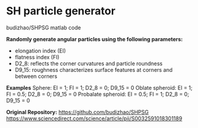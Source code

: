 # SH particle generator
budizhao/SHPSG matlab code

**Randomly generate angular particles using the following parameters:**
- elongation index (EI)
- flatness index (FI)
- D2_8: reflects the corner curvatures and particle roundness
- D9_15: roughness characterizes surface features at corners and between corners

**Examples**
Sphere: EI = 1; FI = 1; D2_8 = 0; D9_15 = 0
Oblate spheroid: EI = 1; FI = 0.5; D2_8 = 0; D9_15 = 0
Probalate spheroid: EI = 0.5; FI = 1; D2_8 = 0; D9_15 = 0

**Original Repository:**
https://github.com/budizhao/SHPSG
https://www.sciencedirect.com/science/article/pii/S0032591018301189
